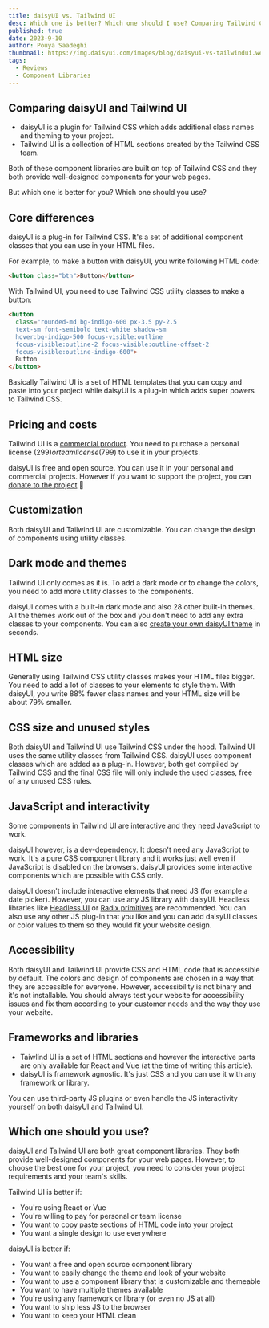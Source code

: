 ```yaml
---
title: daisyUI vs. Tailwind UI
desc: Which one is better? Which one should I use? Comparing Tailwind CSS component libraries daisyUI and Tailwind UI.
published: true
date: 2023-9-10
author: Pouya Saadeghi
thumbnail: https://img.daisyui.com/images/blog/daisyui-vs-tailwindui.webp
tags:
  - Reviews
  - Component Libraries
---
```


<script>
  import Translate from "$components/Translate.svelte"
</script>

## Comparing daisyUI and Tailwind UI

- daisyUI is a plugin for Tailwind CSS which adds additional class names and theming to your project.
- Tailwind UI is a collection of HTML sections created by the Tailwind CSS team.

Both of these component libraries are built on top of Tailwind CSS and they both provide well-designed components for your web pages.

But which one is better for you?
Which one should you use?

## Core differences

daisyUI is a plug-in for Tailwind CSS. It's a set of additional component classes that you can use in your HTML files.

For example, to make a button with daisyUI, you write following HTML code:

```html
<button class="btn">Button</button>
```

With Tailwind UI, you need to use Tailwind CSS utility classes to make a button:

```html
<button
  class="rounded-md bg-indigo-600 px-3.5 py-2.5
  text-sm font-semibold text-white shadow-sm
  hover:bg-indigo-500 focus-visible:outline
  focus-visible:outline-2 focus-visible:outline-offset-2
  focus-visible:outline-indigo-600">
  Button
</button>
```

Basically Tailwind UI is a set of HTML templates that you can copy and paste into your project while daisyUI is a plug-in which adds super powers to Tailwind CSS.

## Pricing and costs

Tailwind UI is a [commercial product](https://tailwindui.com/all-access). You need to purchase a personal license ($299) or team license ($799) to use it in your projects.

daisyUI is free and open source. You can use it in your personal and commercial projects. However if you want to support the project, you can [donate to the project](https://opencollective.com/daisyui) 💚

## Customization

Both daisyUI and Tailwind UI are customizable. You can change the design of components using utility classes.

## Dark mode and themes

Tailwind UI only comes as it is. To add a dark mode or to change the colors, you need to add more utility classes to the components.

daisyUI comes with a built-in dark mode and also 28 other built-in themes. All the themes work out of the box and you don't need to add any extra classes to your components. You can also [create your own daisyUI theme](https://daisyui.com/theme-generator/) in seconds.

## HTML size

Generally using Tailwind CSS utility classes makes your HTML files bigger. You need to add a lot of classes to your elements to style them.
With daisyUI, you write 88% fewer class names and your HTML size will be about 79% smaller.

## CSS size and unused styles

Both daisyUI and Tailwind UI use Tailwind CSS under the hood. Tailwind UI uses the same utility classes from Tailwind CSS. daisyUI uses component classes which are added as a plug-in. However, both get compiled by Tailwind CSS and the final CSS file will only include the used classes, free of any unused CSS rules.

## JavaScript and interactivity

Some components in Tailwind UI are interactive and they need JavaScript to work.

daisyUI however, is a dev-dependency. It doesn't need any JavaScript to work. It's a pure CSS component library and it works just well even if JavaScript is disabled on the browsers. daisyUI provides some interactive components which are possible with CSS only.

daisyUI doesn't include interactive elements that need JS (for example a date picker). However, you can use any JS library with daisyUI. Headless libraries like [Headless UI](https://headlessui.com/) or [Radix primitives](https://www.radix-ui.com/primitives) are recommended. You can also use any other JS plug-in that you like and you can add daisyUI classes or color values to them so they would fit your website design.

## Accessibility

Both daisyUI and Tailwind UI provide CSS and HTML code that is accessible by default.
The colors and design of components are chosen in a way that they are accessible for everyone.
However, accessibility is not binary and it's not installable. You should always test your website for accessibility issues and fix them according to your customer needs and the way they use your website.

## Frameworks and libraries

- Taiwlind UI is a set of HTML sections and however the interactive parts are only available for React and Vue (at the time of writing this article).
- daisyUI is framework agnostic. It's just CSS and you can use it with any framework or library.

You can use third-party JS plugins or even handle the JS interactivity yourself on both daisyUI and Tailwind UI.

## Which one should you use?

daisyUI and Tailwind UI are both great component libraries. They both provide well-designed components for your web pages.
However, to choose the best one for your project, you need to consider your project requirements and your team's skills.

Tailwind UI is better if:

- You're using React or Vue
- You're willing to pay for personal or team license
- You want to copy paste sections of HTML code into your project
- You want a single design to use everywhere

daisyUI is better if:

- You want a free and open source component library
- You want to easily change the theme and look of your website
- You want to use a component library that is customizable and themeable
- You want to have multiple themes available
- You're using any framework or library (or even no JS at all)
- You want to ship less JS to the browser
- You want to keep your HTML clean
